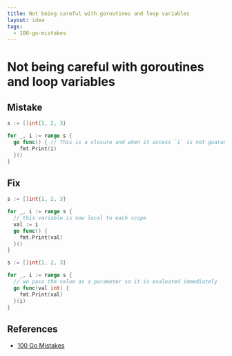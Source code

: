 ```yaml
---
title: Not being careful with goroutines and loop variables
layout: idea
tags:
  - 100-go-mistakes
---
```


# Not being careful with goroutines and loop variables

## Mistake

```go
s := []int{1, 2, 3}

for _, i := range s {
  go func() { // This is a closure and when it access `i` is not guaranteed
    fmt.Print(i)
  }()
}
```

## Fix

```go
s := []int{1, 2, 3}

for _, i := range s {
  // this variable is now local to each scope
  val := i
  go func() {
    fmt.Print(val)
  }()
}
```

```go
s := []int{1, 2, 3}

for _, i := range s {
  // we pass the value as a parameter so it is evaluated immediately
  go func(val int) {
    fmt.Print(val)
  }(i)
}
```

## References

- [100 Go Mistakes](/reference/100-Go-Mistakes-and-How-to-Avoid-Them)
